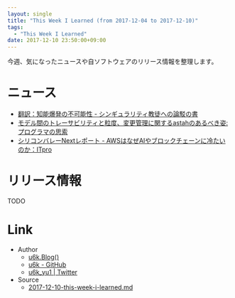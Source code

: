 ```yaml
---
layout: single
title: "This Week I Learned (from 2017-12-04 to 2017-12-10)"
tags:
  - "This Week I Learned"
date: 2017-12-10 23:50:00+09:00
---
```


今週、気になったニュースや自ソフトウェアのリリース情報を整理します。

# ニュース

- [翻訳：知能爆発の不可能性 - シンギュラリティ教徒への論駁の書](http://skeptics.hatenadiary.jp/entry/2017/12/01/001753)
- [モデル間のトレーサビリティと粒度、変更管理に関するastahのあるべき姿: プログラマの思索](http://forza.cocolog-nifty.com/blog/2017/12/astah-b8ec.html)
- [シリコンバレーNextレポート - AWSはなぜAIやブロックチェーンに冷たいのか：ITpro](http://itpro.nikkeibp.co.jp/atcl/column/15/061500148/120300145/)

# リリース情報

TODO

# Link

- Author
    - [u6k.Blog()](https://blog.u6k.me/)
    - [u6k - GitHub](https://github.com/u6k)
    - [u6k_yu1 \| Twitter](https://twitter.com/u6k_yu1)
- Source
    - [2017-12-10-this-week-i-learned.md](https://github.com/u6k/blog/blob/master/_posts/2017-12-10-this-week-i-learned.md)
